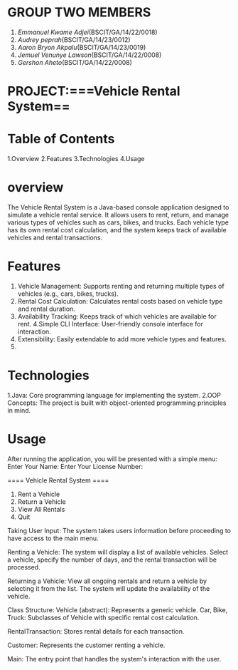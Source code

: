 # GROUP TWO MEMBERS
1.  *Emmanuel Kwame Adjei*(BSCIT/GA/14/22/0018)
2.  *Audrey peprah*(BSCIT/GA/14/23/0012)
3.  *Aaron Bryon Akpalu*(BSCIT/GA/14/23/0019)
4.  *Jemuel Venunye Lawson*(BSCIT/GA/14/22/0008)
5.  *Gershon Aheto*(BSCIT/GA/14/22/0008)
# PROJECT:===Vehicle Rental System==
# Table of Contents
1.Overview
2.Features
3.Technologies
4.Usage


# overview
The Vehicle Rental System is a Java-based console application designed to simulate a vehicle rental service. 
It allows users to rent, return, and manage various types of vehicles such as 
cars, bikes, and trucks. Each vehicle type has its own rental cost calculation, and the system keeps track of available vehicles and rental transactions.
# Features
1. Vehicle Management: Supports renting and returning multiple types of vehicles (e.g., cars, bikes, trucks).
2. Rental Cost Calculation: Calculates rental costs based on vehicle type and rental duration.
3. Availability Tracking: Keeps track of which vehicles are available for rent.
4.Simple CLI Interface: User-friendly console interface for interaction.
5. Extensibility: Easily extendable to add more vehicle types and features.
6. 
# Technologies
1.Java: Core programming language for implementing the system.
2.OOP Concepts: The project is built with object-oriented programming principles in mind.

# Usage
After running the application, you will be presented with a simple menu:
Enter Your Name:
Enter Your License Number:


==== Vehicle Rental System ====
1. Rent a Vehicle
2. Return a Vehicle
3. View All Rentals
4. Quit

Taking User Input: 
The system takes users information before proceeding to have access to the main menu.

Renting a Vehicle:
The system will display a list of available vehicles. Select a vehicle, specify the number of days, and the rental transaction will be processed.

Returning a Vehicle:
View all ongoing rentals and return a vehicle by selecting it from the list. The system will update the availability of the vehicle.

Class Structure:
Vehicle (abstract): Represents a generic vehicle.
Car, Bike, Truck: Subclasses of Vehicle with specific rental cost calculation.

RentalTransaction: 
Stores rental details for each transaction.

Customer: 
Represents the customer renting a vehicle.

Main: 
The entry point that handles the system's interaction with the user.   
 
